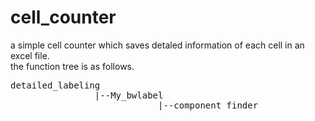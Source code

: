 # cell_counter
a simple cell counter which saves detaled information of each cell in an excel file.  
the function tree is as follows.
<pre>
detailed_labeling  
                |--My_bwlabel  
                            |--component_finder  
</pre>
